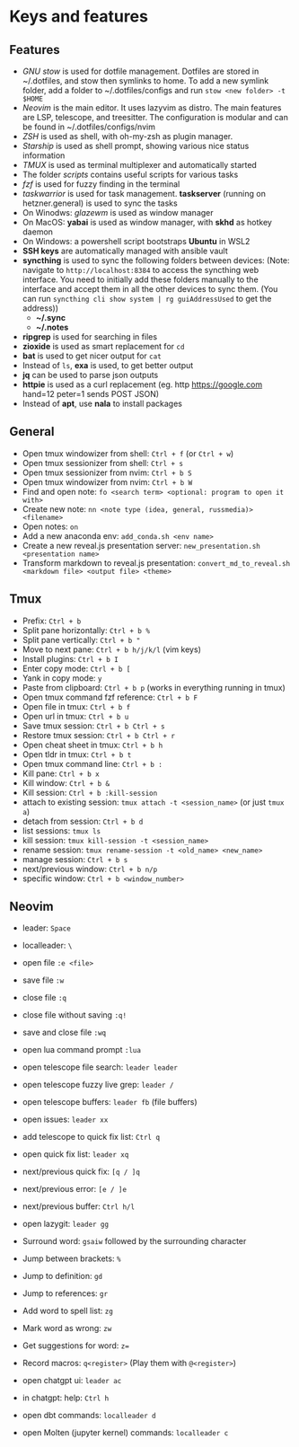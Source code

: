 # Keys and features

## Features

- _GNU stow_ is used for dotfile management. Dotfiles are stored in ~/.dotfiles,
  and stow then symlinks to home. To add a new symlink folder, add a folder to
  ~/.dotfiles/configs and run `stow <new folder> -t $HOME`
- _Neovim_ is the main editor. It uses lazyvim as distro. The main features are
  LSP, telescope, and treesitter. The configuration is modular and can be found
  in ~/.dotfiles/configs/nvim
- _ZSH_ is used as shell, with oh-my-zsh as plugin manager.
- _Starship_ is used as shell prompt, showing various nice status information
- _TMUX_ is used as terminal multiplexer and automatically started
- The folder _scripts_ contains useful scripts for various tasks
- _fzf_ is used for fuzzy finding in the terminal
- _taskwarrior_ is used for task management. **taskserver** (running on
  hetzner.general) is used to sync the tasks
- On Winodws: _glazewm_ is used as window manager
- On MacOS: **yabai** is used as window manager, with **skhd** as hotkey daemon
- On Windows: a powershell script bootstraps **Ubuntu** in WSL2
- **SSH keys** are automatically managed with ansible vault
- **syncthing** is used to sync the following folders between devices:
  (Note: navigate to `http://localhost:8384` to access the syncthing web
  interface. You need to initially add these folders manually to the interface
  and accept them in all the other devices to sync them.
  (You can run `syncthing cli show system | rg guiAddressUsed` to get the address))
  - **~/.sync**
  - **~/.notes**
- **ripgrep** is used for searching in files
- **zioxide** is used as smart replacement for `cd`
- **bat** is used to get nicer output for `cat`
- Instead of `ls`, **exa** is used, to get better output
- **jq** can be used to parse json outputs
- **httpie** is used as a curl replacement
  (eg. http https://google.com hand=12 peter=1 sends POST JSON)
- Instead of **apt**, use **nala** to install packages

## General

- Open tmux windowizer from shell: `Ctrl + f` (or `Ctrl + w`)
- Open tmux sessionizer from shell: `Ctrl + s`
- Open tmux sessionizer from nvim: `Ctrl + b S`
- Open tmux windowizer from nvim: `Ctrl + b W`
- Find and open note: `fo <search term> <optional: program to open it with>`
- Create new note: `nn <note type (idea, general, russmedia)> <filename>`
- Open notes: `on`
- Add a new anaconda env: `add_conda.sh <env name>`
- Create a new reveal.js presentation server: `new_presentation.sh <presentation name>`
- Transform markdown to reveal.js presentation: `convert_md_to_reveal.sh <markdown file> <output file> <theme>`

## Tmux

- Prefix: `Ctrl + b`
- Split pane horizontally: `Ctrl + b %`
- Split pane vertically: `Ctrl + b "`
- Move to next pane: `Ctrl + b h/j/k/l` (vim keys)
- Install plugins: `Ctrl + b I`
- Enter copy mode: `Ctrl + b [`
- Yank in copy mode: `y`
- Paste from clipboard: `Ctrl + b p` (works in everything running in tmux)
- Open tmux command fzf reference: `Ctrl + b F`
- Open file in tmux: `Ctrl + b f`
- Open url in tmux: `Ctrl + b u`
- Save tmux session: `Ctrl + b Ctrl + s`
- Restore tmux session: `Ctrl + b Ctrl + r`
- Open cheat sheet in tmux: `Ctrl + b h`
- Open tldr in tmux: `Ctrl + b t`
- Open tmux command line: `Ctrl + b :`
- Kill pane: `Ctrl + b x`
- Kill window: `Ctrl + b &`
- Kill session: `Ctrl + b :kill-session`
- attach to existing session: `tmux attach -t <session_name>` (or just `tmux a`)
- detach from session: `Ctrl + b d`
- list sessions: `tmux ls`
- kill session: `tmux kill-session -t <session_name>`
- rename session: `tmux rename-session -t <old_name> <new_name>`
- manage session: `Ctrl + b s`
- next/previous window: `Ctrl + b n/p`
- specific window: `Ctrl + b <window_number>`

## Neovim

- leader: `Space`
- localleader: `\`
- open file `:e <file>`
- save file `:w`
- close file `:q`
- close file without saving `:q!`
- save and close file `:wq`
- open lua command prompt `:lua`
- open telescope file search: `leader leader`
- open telescope fuzzy live grep: `leader /`
- open telescope buffers: `leader fb` (file buffers)
- open issues: `leader xx`
- add telescope to quick fix list: `Ctrl q`
- open quick fix list: `leader xq`
- next/previous quick fix: `[q / ]q`
- next/previous error: `[e / ]e`
- next/previous buffer: `Ctrl h/l`
- open lazygit: `leader gg`
- Surround word: `gsaiw` followed by the surrounding character
- Jump between brackets: `%`
- Jump to definition: `gd`
- Jump to references: `gr`
- Add word to spell list: `zg`
- Mark word as wrong: `zw`
- Get suggestions for word: `z=`
- Record macros: `q<register>` (Play them with `@<register>`)

- open chatgpt ui: `leader ac`
- in chatgpt: help: `Ctrl h`

- open dbt commands: `localleader d`
- open Molten (jupyter kernel) commands: `localleader c`
